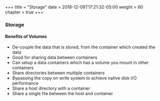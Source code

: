 +++
title = "Storage"
date = 2018-12-09T17:21:32-05:00
weight = 60
chapter = true
+++

### Storage

#### Benefits of Volumes
* De-couple the data that is stored, from the container which created the data
* Good for sharing data between containers
* Can setup a data containers which has a volume you mount in other containers
* Share directories between multiple containers
* Bypassing the copy on write system to achieve native disk I/O performance
* Share a host directory with a container
* Share a single file between the host and container
